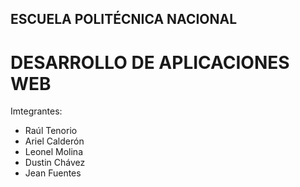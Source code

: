 ## ESCUELA POLITÉCNICA NACIONAL
# DESARROLLO DE APLICACIONES WEB
Imtegrantes:
- Raúl Tenorio
- Ariel Calderón
- Leonel Molina
- Dustin Chávez
- Jean Fuentes
